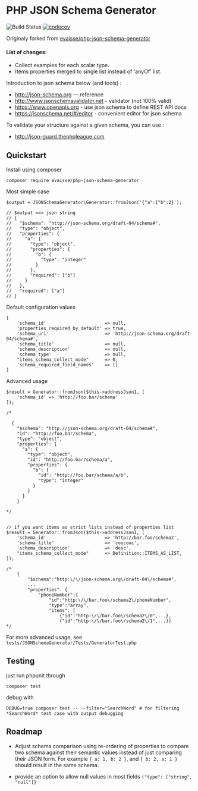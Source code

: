 # PHP JSON Schema Generator 

![Build Status](https://travis-ci.org/evaisse/php-json-schema-generator.svg?branch=master#)
[![codecov](https://codecov.io/gh/evaisse/php-json-schema-generator/branch/master/graph/badge.svg)](https://codecov.io/gh/evaisse/php-json-schema-generator)

Originaly forked from [evaisse/php-json-schema-generator](https://github.com/evaisse/php-json-schema-generator)

#### List of changes:

 - Collect examples for each scalar type.
 - Items properties merged to single list instead of 'anyOf' list.

Introduction to json schema below (and tools) :
 
 - http://json-schema.org — reference
 - http://www.jsonschemavalidator.net - validator (not 100% valid) 
 - https://www.openapis.org - use json schema to define REST API docs
 - https://jsonschema.net/#/editor - convenient editor for json schema 
 
To validate your structure against a given schema, you can use :

 - http://json-guard.thephpleague.com


## Quickstart

Install using composer

    composer require evaisse/php-json-schema-generator
    
Most simple case

    $output = JSONSchemaGenerator\Generator::fromJson('{"a":{"b":2}');
     
    // $output ==> json string
    // {
    //   "$schema": "http://json-schema.org/draft-04/schema#",
    //   "type": "object",
    //   "properties": {
    //     "a": {
    //       "type": "object",
    //       "properties": {
    //         "b": {
    //           "type": "integer"
    //         }
    //       },
    //       "required": ["b"]
    //     }
    //   },
    //   "required": ["a"]
    // }

Default configuration values 

    [
        'schema_id'                      => null,
        'properties_required_by_default' => true,
        'schema_uri'                     => 'http://json-schema.org/draft-04/schema#',
        'schema_title'                   => null,
        'schema_description'             => null,
        'schema_type'                    => null,
        "items_schema_collect_mode"      => 0,
        'schema_required_field_names'    => []
    ]

Advanced usage 

    $result = Generator::fromJson($this->addressJson1, [
        'schema_id' => 'http://foo.bar/schema'
    ]);
    
    /*
    
      {
        "$schema": "http://json-schema.org/draft-04/schema#",
        "id": "http://foo.bar/schema",
        "type": "object",
        "properties": {
          "a": {
            "type": "object",
            "id": "http://foo.bar/schema/a",
            "properties": {
              "b": {
                "id": "http://foo.bar/schema/a/b",
                "type": "integer"
              }
            }
          }
        }
    
    */
    
    
    // if you want items as strict lists instead of properties list
    $result = Generator::fromJson($this->addressJson1, [
        'schema_id'                      => 'http://bar.foo/schema2',
        'schema_title'                   => 'coucouc',
        'schema_description'             => 'desc',
        "items_schema_collect_mode"      => Definition::ITEMS_AS_LIST,
    ]);
    
    /*
        {
            "$schema":"http:\/\/json-schema.org\/draft-04\/schema#",
            ...
            "properties": {
                "phoneNumber":{
                    "id":"http:\/\/bar.foo\/schema2\/phoneNumber",
                    "type":"array",
                    "items": [ 
                        {"id":"http:\/\/bar.foo\/schema2\/0",...},
                        {"id":"http:\/\/bar.foo\/schema2\/1",...}}
    */
   

For more advanced usage, see `tests/JSONSchemaGenerator/Tests/GeneratorTest.php`
 


    
## Testing

just run phpunit through

    composer test
    
debug with 

    DEBUG=true composer test -- --filter="SearchWord" # for filtering *SearchWord* test case with output debugging


## Roadmap

  - Adjust schema comparison using re-ordering of properties to compare two schema against 
  their semantic values instead of just comparing their JSON form. For example `{ a: 1, b: 2 }`, and `{ b: 2, a: 1 }` 
  should result in the same schema.
  
  - provide an option to allow null values in most fields `("type": ["string", "null"]}`
